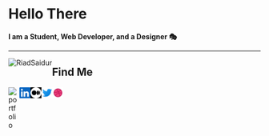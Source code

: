 # Hello There

**I am a Student, Web Developer, and a Designer 🎭**
***
<p><img align="left" src="https://github-readme-stats.vercel.app/api/top-langs?username=RiadSaidur&show_icons=true&locale=en&layout=compact&theme=radical&title_color=fff" alt="RiadSaidur" /></p>

## Find Me

[<img title="Portfolio" align="left" alt="portfolio" width="22px" src="https://www.svgrepo.com/show/298710/world-wide.svg" />][portfolio]
[<img title="LinkedIn" align="left" alt="LinkedIn" width="22px" src="src/assets/social/linkedin.png" />][linkedin]
[<img title="Medium" align="left" alt="Medium" width="22px" style="filter: invert()" src="src/assets/social/medium.png" />][medium]
[<img title="Twitter" align="left" alt="Twitter" width="22px" src="src/assets/social/twitter.png" />][twitter]
[<img title="Dribbble" align="left" alt="Dribbble" width="22px" src="src/assets/social/dribbble.png" />][dribbble]

[portfolio]: https://saiduriad.web.app/
[twitter]: https://twitter.com/RiadSaidur
[medium]: https://riadsaidur.medium.com/
[dribbble]: https://dribbble.com/RiadSaidur
[linkedin]: https://www.linkedin.com/in/riadsaidur/
